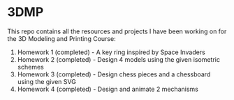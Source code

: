 # 3DMP
This repo contains all the resources and projects I have been working on for the 3D Modeling and Printing Course:
1. Homework 1 (completed) - A key ring inspired by Space Invaders
2. Homework 2 (completed) - Design 4 models using the given isometric schemes
3. Homework 3 (completed) - Design chess pieces and a chessboard using the given SVG
4. Homework 4 (completed) - Design and animate 2 mechanisms
